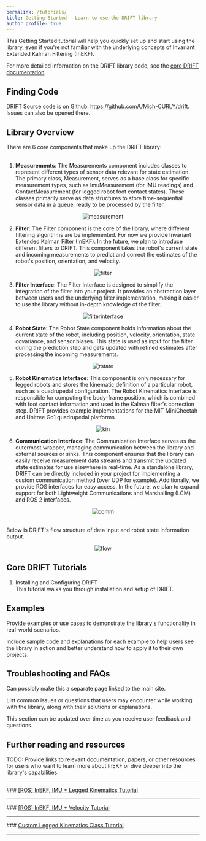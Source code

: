 ```yaml
---
permalink: /tutorials/
title: Getting Started - Learn to use the DRIFT library
author_profile: true
---
```


This Getting Started tutorial will help you quickly set up and start using the library, even if you're not familiar with the underlying concepts of Invariant Extended Kalman Filtering (InEKF).

For more detailed information on the DRIFT library code, see the <a href="https://umich-curly.github.io/DRIFT_Website/doxygen/html/index.html" target="_blank">core DRIFT documentation</a>.

## Finding Code
DRIFT Source code is on Github: <a href="https://github.com/UMich-CURLY/drift" target="_blank">https://github.com/UMich-CURLY/drift</a>. Issues can also be opened there.

## Library Overview

There are 6 core components that make up the DRIFT library:
<br>
<br>
1) **Measurements**: The Measurements component includes classes to represent different types of sensor data relevant for state estimation. The primary class, Measurement, serves as a base class for specific measurement types, such as ImuMeasurement (for IMU readings) and ContactMeasurement (for legged robot foot contact states). These classes primarily serve as data structures to store time-sequential sensor data in a queue, ready to be processed by the filter. 

<div align="center"><img src="{{ site.url }}/DRIFT_Website/images/measurement.png" alt= measurement style="max-width:30%;height:auto"></div>

2) **Filter**: The Filter component is the core of the library, where different filtering algorithms are be implemented. For now we provide Invariant Extended Kalman Filter (InEKF). In the future, we plan to introduce different filters to DRIFT. This component takes the robot's current state and incoming measurements to predict and correct the estimates of the robot's position, orientation, and velocity. 

<div align="center"><img src="{{ site.url }}/DRIFT_Website/images/filter.png" alt= filter style="max-width:85%;height:auto"></div>

3) **Filter Interface**: The Filter Interface is designed to simplify the integration of the filter into your project. It provides an abstraction layer between users and the underlying filter implementation, making it easier to use the library without in-depth knowledge of the filter. 

<div align="center">
<img src="{{ site.url }}/DRIFT_Website/images/filterinterface.png" alt= filterinterface style="max-width:25%;height:auto"></div>

4) **Robot State**: The Robot State component holds information about the current state of the robot, including position, velocity, orientation, state covariance, and sensor biases. This state is used as input for the filter during the prediction step and gets updated with refined estimates after processing the incoming measurements.

<div align="center"><img src="{{ site.url }}/DRIFT_Website/images/robotstate.png" alt= rstate style="max-width:20%;height:auto"></div>

5) **Robot Kinematics Interface**: This component is only necessary for legged robots and stores the kinematic definition of a particular robot, such as a quadrupedal configuration. The Robot Kinematics Interface is responsible for computing the body-frame position, which is combined with foot contact information and used in the Kalman filter's correction step. DRIFT provides example implementations for the MIT MiniCheetah and Unitree Go1 quadrupedal platforms

<div align="center"><img src="{{ site.url }}/DRIFT_Website/images/kin.png" alt= kin style="max-width:85%;height:auto"></div>

6) **Communication Interface**: The Communication Interface serves as the outermost wrapper, managing communication between the library and external sources or sinks. This component ensures that the library can easily receive measurement data streams and transmit the updated state estimates for use elsewhere in real-time. As a standalone library, DRIFT can be directly included in your project for implementing a custom communication method (over UDP for example). Additionally, we provide ROS interfaces for easy access. In the future, we plan to expand support for both Lightweight Communications and Marshalling (LCM) and ROS 2 interfaces.

<div align="center"><img src="{{ site.url }}/DRIFT_Website/images/comm.png" alt= comm style="max-width:85%;height:auto"></div>

<br>

Below is DRIFT's flow structure of data input and robot state information output.

<div align="center"><img src="{{ site.url }}/DRIFT_Website/images/flowdiagram.png" alt= flow style="max-width:85%;height:auto"></div>

## Core DRIFT Tutorials

1) Installing and Configuring DRIFT<br>
This tutorial walks you through installation and setup of DRIFT.



## Examples

Provide examples or use cases to demonstrate the library's functionality in real-world scenarios.

Include sample code and explanations for each example to help users see the library in action and better understand how to apply it to their own projects.

## Troubleshooting and FAQs

Can possibly make this a separate page linked to the main site.

List common issues or questions that users may encounter while working with the library, along with their solutions or explanations.

This section can be updated over time as you receive user feedback and questions.

## Further reading and resources

TODO: Provide links to relevant documentation, papers, or other resources for users who want to learn more about InEKF or dive deeper into the library's capabilities.

<hr>
### <a href="https://umich-curly.github.io/DRIFT_Website/doxygen/html/md__home_tingjunl_code_curly_state_estimator_doc_tutorial_inekf_imu_and_legged_kin_ros.html" target="_blank">[ROS] InEKF, IMU + Legged Kinematics Tutorial</a> 
<hr>
### <a href="https://umich-curly.github.io/DRIFT_Website/doxygen/html/md__home_tingjunl_code_curly_state_estimator_doc_tutorial_inekf_imu_and_vel_ros.html" target="_blank">[ROS] InEKF, IMU + Velocity Tutorial</a> 
<hr>
### <a href="https://umich-curly.github.io/DRIFT_Website/doxygen/html/md__home_tingjunl_code_curly_state_estimator_doc_tutorial_inekf_imu_and_vel_ros.html" target="_blank">Custom Legged Kinematics Class Tutorial</a> 
<hr>
